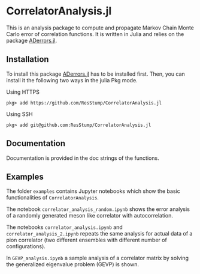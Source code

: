 # CorrelatorAnalysis.jl
This is an analysis package to compute and propagate Markov Chain Monte Carlo error of correlation functions. It is written in Julia and relies on the package [ADerrors.jl](https://igit.ific.uv.es/alramos/aderrors.jl).

## Installation
To install this package [ADerrors.jl](https://igit.ific.uv.es/alramos/aderrors.jl) has to be installed first. Then, you can install it the following two ways in the julia Pkg mode.

Using HTTPS
```
pkg> add https://github.com/ResStump/CorrelatorAnalysis.jl
```

Using SSH
```
pkg> add git@github.com:ResStump/CorrelatorAnalysis.jl
```

## Documentation
Documentation is provided in the doc strings of the functions.


## Examples
The folder `examples` contains Jupyter notebooks which show the basic functionalities of `CorrelatorAnalysis`.

The notebook `correlator_analysis_random.ipynb` shows the error analysis of a randomly generated meson like correlator with autocorrelation.

The notebooks `correlator_analysis.ipynb` and `correlator_analysis_2.ipynb` repeats the same analysis for actual data of a pion correlator (two different ensembles with different number of configurations).

In `GEVP_analysis.ipynb` a sample analysis of a correlator matrix by solving the generalized eigenvalue problem (GEVP) is shown.
